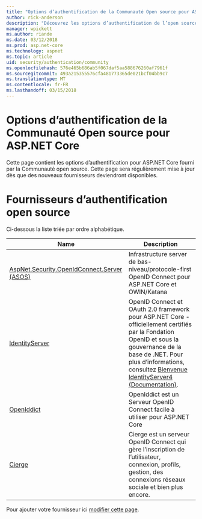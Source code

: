 ```yaml
---
title: "Options d’authentification de la Communauté Open source pour ASP.NET Core"
author: rick-anderson
description: "Découvrez les options d’authentification de l’open source pour ASP.NET Core."
manager: wpickett
ms.author: riande
ms.date: 03/12/2018
ms.prod: asp.net-core
ms.technology: aspnet
ms.topic: article
uid: security/authentication/community
ms.openlocfilehash: 576e465b686ab5f067daf5aa588676260af7961f
ms.sourcegitcommit: 493a215355576cfa481773365de021bcf04bb9c7
ms.translationtype: MT
ms.contentlocale: fr-FR
ms.lasthandoff: 03/15/2018
---
```

# <a name="community-oss-authentication-options-for-aspnet-core"></a>Options d’authentification de la Communauté Open source pour ASP.NET Core

Cette page contient les options d’authentification pour ASP.NET Core fourni par la Communauté open source. Cette page sera régulièrement mise à jour dès que des nouveaux fournisseurs deviendront disponibles.

# <a name="oss-authentication-providers"></a>Fournisseurs d’authentification open source

Ci-dessous la liste triée par ordre alphabétique.

| Name | Description |
| ---- | ----------- |
| [AspNet.Security.OpenIdConnect.Server (ASOS)](https://github.com/aspnet-contrib/AspNet.Security.OpenIdConnect.Server) | Infrastructure server de bas-niveau/protocole-first OpenID Connect pour ASP.NET Core et OWIN/Katana |
| [IdentityServer](https://identityserver.io/) | OpenID Connect et OAuth 2.0 framework pour ASP.NET Core - officiellement certifiés par la Fondation OpenID et sous la gouvernance de la base de .NET. Pour plus d’informations, consultez [Bienvenue IdentityServer4 (Documentation)](https://identityserver4.readthedocs.io/en/release/). |
| [OpenIddict](https://github.com/openiddict/openiddict-core) | OpenIddict est un Serveur OpenID Connect facile à utiliser pour ASP.NET Core |
| [Cierge](https://github.com/pwdless/Cierge) | Cierge est un serveur OpenID Connect qui gère l’inscription de l’utilisateur, connexion, profils, gestion, des connexions réseaux sociale et bien plus encore. |

Pour ajouter votre fournisseur ici [modifier cette page](https://github.com/login?return_to=https%3A%2F%2Fgithub.com%2Faspnet%2FDocs%2Fedit%2Fmaster%2Faspnetcore%2Fsecurity%2Fauthentication%2Fcommunity.md).
